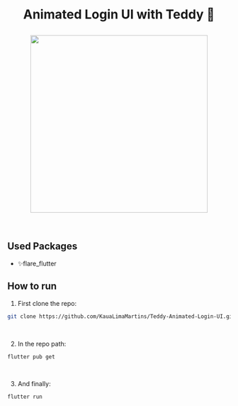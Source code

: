 <h1 align="center">
  Animated Login UI with Teddy 🐻
</h1>

<h2 align="center">
  <img src="./examples/example.gif" height="400" />
</h2>

<br />

## Used Packages

- ✨flare_flutter

## How to run

1. First clone the repo:

```bash
git clone https://github.com/KauaLimaMartins/Teddy-Animated-Login-UI.git
```

<br />

2. In the repo path:

```bash
flutter pub get
```

<br />

3. And finally:

```bash
flutter run
```
